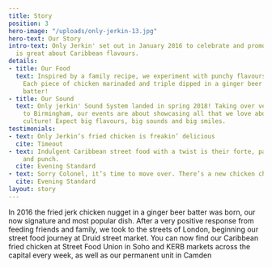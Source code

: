 ```yaml
---
title: Story
position: 3
hero-image: "/uploads/only-jerkin-13.jpg"
hero-text: Our Story
intro-text: Only Jerkin' set out in January 2016 to celebrate and promote all that
  is great about Caribbean flavours.
details:
- title: Our Food
  text: Inspired by a family recipe, we experiment with punchy flavours of the Caribbean!
    Each piece of chicken marinaded and triple dipped in a ginger beer or cream soda
    batter!
- title: Our Sound
  text: Only jerkin' Sound System landed in spring 2018! Taking over venues from London
    to Birmingham, our events are about showcasing all that we love about Caribbean
    culture! Expect big flavours, big sounds and big smiles.
testimonials:
- text: Only Jerkin’s fried chicken is freakin’ delicious
  cite: Timeout
- text: Indulgent Caribbean street food with a twist is their forte, packed with flavour
    and punch.
  cite: Evening Standard
- text: Sorry Colonel, it’s time to move over. There’s a new chicken champion in town.
  cite: Evening Standard
layout: story
---
```


In 2016 the fried jerk chicken nugget in a ginger beer batter was born, our now signature and most popular dish. After a very positive response from feeding friends and family, we took to the streets of London, beginning our street food journey at Druid street market. You can now find our Caribbean fried chicken at Street Food Union in Soho and KERB markets across the capital every week, as well as our permanent unit in Camden